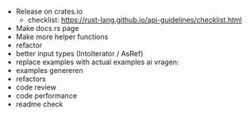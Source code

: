 * Release on crates.io
  * checklist: https://rust-lang.github.io/api-guidelines/checklist.html
* Make docs.rs page
* Make more helper functions
* refactor
* better input types (IntoIterator / AsRef<Path>)
* replace examples with actual examples
ai vragen:
* examples genereren
* refactors
* code review
* code performance
* readme check